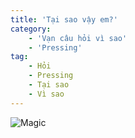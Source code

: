 ```yaml
---
title: 'Tại sao vậy em?'
category: 
    - 'Vạn câu hỏi vì sao'
    - 'Pressing'
tag:
    - Hỏi
    - Pressing
    - Tại sao
    - Vì sao
---
```

![Magic](https://media1.tenor.com/m/Dq0uwQ4pO88AAAAd/aeons-aeonsroleplay.gif "Magic")